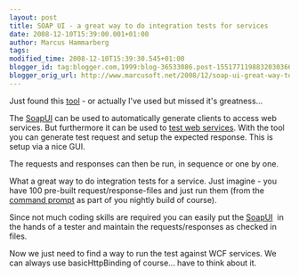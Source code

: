 ```yaml
---
layout: post
title: SOAP UI - a great way to do integration tests for services
date: 2008-12-10T15:39:00.001+01:00
author: Marcus Hammarberg
tags:
modified_time: 2008-12-10T15:39:30.545+01:00
blogger_id: tag:blogger.com,1999:blog-36533086.post-1551771198832030366
blogger_orig_url: http://www.marcusoft.net/2008/12/soap-ui-great-way-to-do-integration.html
---
```



Just found this
<a href="http://www.soapui.org" target="_blank">tool</a> - or actually
I've used but missed it's greatness...

The <a href="http://www.soapui.org" target="_blank">SoapUI</a> can be
used to automatically generate clients to access web services. But
furthermore it can be used to
<a href="http://www.soapui.org/userguide/functional/index.html"
target="_blank">test web services</a>. With the tool you can generate
test request and setup the expected response. This is setup via a nice
GUI.

The requests and responses can then be run, in sequence or one by one.

What a great way to do integration tests for a service. Just imagine -
you have 100 pre-built request/response-files and just run them (from
the <a href="http://www.soapui.org/userguide/commandline/index.html"
target="_blank">command prompt</a> as part of you nightly build of
course).

Since not much coding skills are required you can easily put the
<a href="http://www.soapui.org" target="_blank">SoapUI</a>  in the hands
of a tester and maintain the requests/responses as checked in files.

Now we just need to find a way to run the test against WCF services. We
can always use basicHttpBinding of course... have to think about it.
